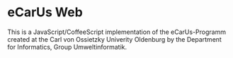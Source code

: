 eCarUs Web
==========

This is a JavaScript/CoffeeScript implementation of the eCarUs-Programm created at the Carl von Ossietzky Univerity Oldenburg by the Department for Informatics, Group Umweltinformatik.
